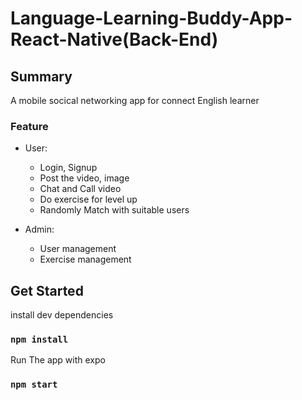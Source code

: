 # Language-Learning-Buddy-App-React-Native(Back-End)

## Summary
A mobile socical networking app for connect English learner
### Feature
- User:
  + Login, Signup
  + Post the video, image
  + Chat and Call video
  + Do exercise for level up
  + Randomly Match with suitable users

- Admin:
  + User management
  + Exercise management
## Get Started

install dev dependencies

### `npm install`

Run The app with expo

### `npm start`


